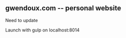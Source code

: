 gwendoux.com -- personal website
--------------------------------

Need to update

Launch with gulp on localhost:8014

